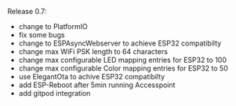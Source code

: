 Release 0.7:
  - change to PlatformIO
  - fix some bugs
  - change to ESPAsyncWebserver to achieve ESP32 compatibilty
  - change max WiFi PSK length to 64 characters
  - change max configurable LED mapping entries for ESP32 to 100
  - change max configurable Color mapping entries for ESP32 to 50
  - use ElegantOta to achive ESP32 compatibilty
  - add ESP-Reboot after 5min running Accesspoint
  - add gitpod integration